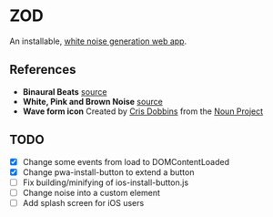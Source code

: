 # ZOD

An installable, [white noise generation web app](https://zod.app).

## References

* **Binaural Beats** [source](https://github.com/ichabodcole/BinauralBeatJS/blob/master/dist/binauralbeat.js)
* **White, Pink and Brown Noise** [source](https://noisehack.com/generate-noise-web-audio-api/)
* **Wave form icon** Created by [Cris Dobbins](https://thenounproject.com/crisdobbins/) from the [Noun Project](https://thenounproject.com/term/sound-wave/89710/)


## TODO
* [X] Change some events from load to DOMContentLoaded
* [X] Change pwa-install-button to extend a button
* [ ] Fix building/minifying of ios-install-button.js
* [ ] Change noise into a custom element
* [ ] Add splash screen for iOS users
